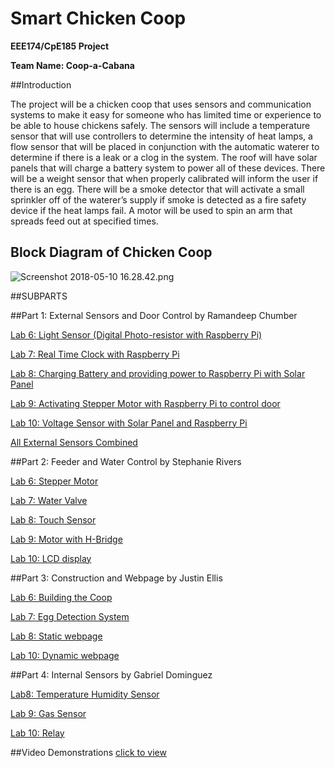 # Smart Chicken Coop

**EEE174/CpE185 Project** 

**Team Name: Coop-a-Cabana**   
                      

##Introduction

The project will be a chicken coop that uses sensors and communication systems to make it
easy for someone who has limited time or experience to be able to house chickens safely. The
sensors will include a temperature sensor that will use controllers to determine the intensity of
heat lamps, a flow sensor that will be placed in conjunction with the automatic waterer to
determine if there is a leak or a clog in the system. The roof will have solar panels that will
charge a battery system to power all of these devices. There will be a weight sensor that when
properly calibrated will inform the user if there is an egg. There will be a smoke detector that will
activate a small sprinkler off of the waterer’s supply if smoke is detected as a fire safety device if
the heat lamps fail. A motor will be used to spin an arm that spreads feed out at specified times.

## Block Diagram of Chicken Coop

![Screenshot 2018-05-10 16.28.42.png](https://bitbucket.org/repo/BgdaKR7/images/2546654572-Screenshot%202018-05-10%2016.28.42.png)

##SUBPARTS

##Part 1: External Sensors and Door Control by Ramandeep Chumber

[Lab 6: Light Sensor (Digital Photo-resistor with Raspberry Pi)](https://bitbucket.org/coopacabana/project/wiki/Lab%206:%20Light%20Sensor)

[Lab 7: Real Time Clock with Raspberry Pi](https://bitbucket.org/coopacabana/project/wiki/Lab7:%20RTC%20with%20Raspberry%20Pi)

[Lab 8: Charging Battery and providing power to Raspberry Pi with Solar Panel](https://bitbucket.org/coopacabana/project/wiki/Lab%208:%20Solar%20Panel%20and%20Pi)

[Lab 9: Activating Stepper Motor with Raspberry Pi to control door](https://bitbucket.org/coopacabana/project/wiki/Lab%209:%20Stepper%20Motor)

[Lab 10: Voltage Sensor with Solar Panel and Raspberry Pi](https://bitbucket.org/coopacabana/project/wiki/Lab%2010:%20Voltage%20sensor)

[All External Sensors Combined](https://bitbucket.org/coopacabana/project/wiki/All%20External%20sensors%20combined)

##Part 2: Feeder and Water Control by Stephanie Rivers

[Lab 6: Stepper Motor](https://bitbucket.org/coopacabana/project/wiki/Stephanie%20Lab%206)

[Lab 7: Water Valve](https://bitbucket.org/coopacabana/project/wiki/Stephanie%20lab%207)

[Lab 8: Touch Sensor](https://bitbucket.org/coopacabana/project/wiki/Stephanie%20lab%208)

[Lab 9: Motor with H-Bridge](https://bitbucket.org/coopacabana/project/wiki/Stephanie%20lab%209)

[Lab 10: LCD display](https://bitbucket.org/coopacabana/project/wiki/Stephanie%20lab%2010)

##Part 3: Construction and Webpage by Justin Ellis

[Lab 6: Building the Coop](https://bitbucket.org/coopacabana/project/wiki/Lab%206:%20Construction%20of%20Coop)

[Lab 7: Egg Detection System](https://bitbucket.org/coopacabana/project/wiki/Lab%207:%20Egg%20Detection%20System)

[Lab 8: Static webpage](https://bitbucket.org/coopacabana/project/wiki/Lab%208:%20Static%20Webpage)

[Lab 10: Dynamic webpage](https://bitbucket.org/coopacabana/project/wiki/Lab%2010%20Dynamic%20Web%20page)


##Part 4: Internal Sensors by Gabriel Dominguez

[Lab8: Temperature Humidity Sensor](https://bitbucket.org/coopacabana/project/wiki/Lab%208:%20Temperature/Humidity%20Sensor)

[Lab 9: Gas Sensor](https://bitbucket.org/coopacabana/project/wiki/Lab%209:%20Gas%20Sensor)

[Lab 10: Relay](https://bitbucket.org/coopacabana/project/wiki/Lab%2010:%20Relay)



##Video Demonstrations [click to view](https://youtu.be/nDml8yVoEi4)
